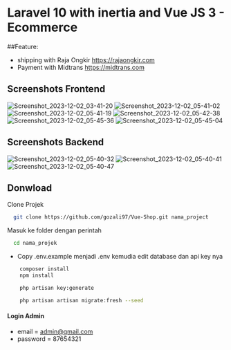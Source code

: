 # Laravel 10 with inertia and Vue JS 3 - Ecommerce
##Feature: 
- shipping with Raja Ongkir https://rajaongkir.com
- Payment with Midtrans https://midtrans.com

## Screenshots Frontend
![Screenshot_2023-12-02_03-41-20](https://github.com/gozali97/Vue-Shop/assets/58220137/491689ac-f518-4f1c-b1c8-7593028c6be3)
![Screenshot_2023-12-02_05-41-02](https://github.com/gozali97/Vue-Shop/assets/58220137/4d5069f2-86af-45c7-8c47-f3fb29ee48c0)
![Screenshot_2023-12-02_05-41-19](https://github.com/gozali97/Vue-Shop/assets/58220137/a764a0d1-f1b0-45d1-bb3b-8f06a3f35c22)
![Screenshot_2023-12-02_05-42-38](https://github.com/gozali97/Vue-Shop/assets/58220137/5f1ad7e3-701d-4a8b-8bce-3f638c3277b2)
![Screenshot_2023-12-02_05-45-36](https://github.com/gozali97/Vue-Shop/assets/58220137/7c59cefc-ae50-4710-9664-442cb529cb69)
![Screenshot_2023-12-02_05-45-04](https://github.com/gozali97/Vue-Shop/assets/58220137/8f3c19e2-ce85-4bf7-abf9-9320cda76b94)


## Screenshots Backend
![Screenshot_2023-12-02_05-40-32](https://github.com/gozali97/Vue-Shop/assets/58220137/f9ccf95e-4cd3-4215-b6b1-13f682995a4f)
![Screenshot_2023-12-02_05-40-41](https://github.com/gozali97/Vue-Shop/assets/58220137/bd64f753-60f9-4a58-87a3-5f14dc2068c0)
![Screenshot_2023-12-02_05-40-47](https://github.com/gozali97/Vue-Shop/assets/58220137/2aef480e-339d-4f6e-947d-12cb63b39543)


## Donwload

Clone Projek

```bash
  git clone https://github.com/gozali97/Vue-Shop.git nama_project
```

Masuk ke folder dengan perintah

```bash
  cd nama_projek
```

-   Copy .env.example menjadi .env kemudia edit database dan api key nya

```bash
    composer install
    npm install
```

```bash
    php artisan key:generate
```

```bash
    php artisan artisan migrate:fresh --seed
```


#### Login Admin

-   email = admin@gmail.com
-   password = 87654321
